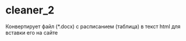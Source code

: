 # cleaner_2
Конвертирует файл (\*.docx) с расписанием (таблица) в текст html для вставки его на сайте
